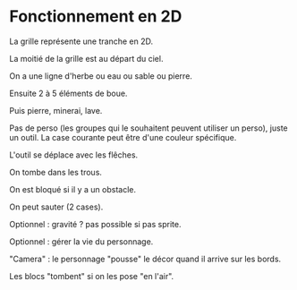 # Fonctionnement en 2D

La grille représente une tranche en 2D.

La moitié de la grille est au départ du ciel.

On a une ligne d'herbe ou eau ou sable ou pierre.

Ensuite 2 à 5 éléments de boue.

Puis pierre, minerai, lave.

Pas de perso (les groupes qui le souhaitent peuvent utiliser un perso), juste un outil.
La case courante peut être d'une couleur spécifique.

L'outil se déplace avec les flêches.

On tombe dans les trous.

On est bloqué si il y a un obstacle.

On peut sauter (2 cases).

Optionnel : gravité ? pas possible si pas sprite.

Optionnel : gérer la vie du personnage.

"Camera" : le personnage "pousse" le décor quand il arrive sur les bords.

Les blocs "tombent" si on les pose "en l'air".